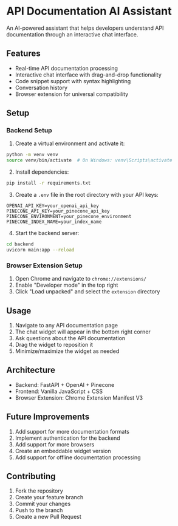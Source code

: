# API Documentation AI Assistant

An AI-powered assistant that helps developers understand API documentation through an interactive chat interface.

## Features

- Real-time API documentation processing
- Interactive chat interface with drag-and-drop functionality
- Code snippet support with syntax highlighting
- Conversation history
- Browser extension for universal compatibility

## Setup

### Backend Setup

1. Create a virtual environment and activate it:
```bash
python -m venv venv
source venv/bin/activate  # On Windows: venv\Scripts\activate
```

2. Install dependencies:
```bash
pip install -r requirements.txt
```

3. Create a `.env` file in the root directory with your API keys:
```
OPENAI_API_KEY=your_openai_api_key
PINECONE_API_KEY=your_pinecone_api_key
PINECONE_ENVIRONMENT=your_pinecone_environment
PINECONE_INDEX_NAME=your_index_name
```

4. Start the backend server:
```bash
cd backend
uvicorn main:app --reload
```

### Browser Extension Setup

1. Open Chrome and navigate to `chrome://extensions/`
2. Enable "Developer mode" in the top right
3. Click "Load unpacked" and select the `extension` directory

## Usage

1. Navigate to any API documentation page
2. The chat widget will appear in the bottom right corner
3. Ask questions about the API documentation
4. Drag the widget to reposition it
5. Minimize/maximize the widget as needed

## Architecture

- Backend: FastAPI + OpenAI + Pinecone
- Frontend: Vanilla JavaScript + CSS
- Browser Extension: Chrome Extension Manifest V3

## Future Improvements

1. Add support for more documentation formats
2. Implement authentication for the backend
3. Add support for more browsers
4. Create an embeddable widget version
5. Add support for offline documentation processing

## Contributing

1. Fork the repository
2. Create your feature branch
3. Commit your changes
4. Push to the branch
5. Create a new Pull Request
